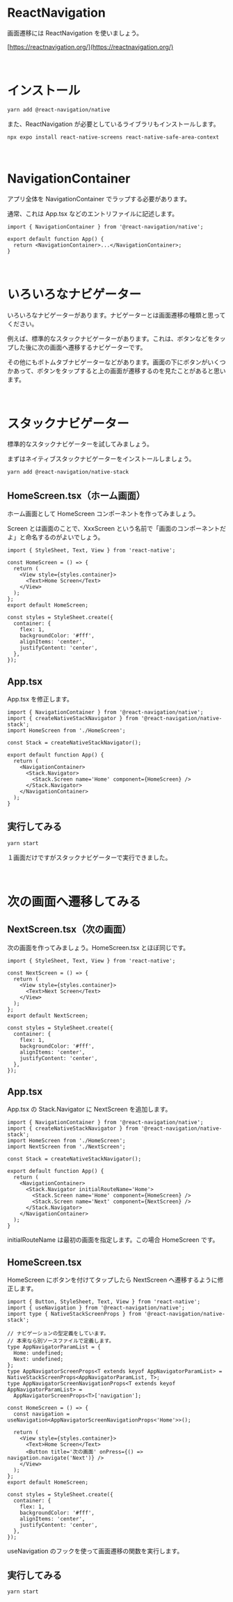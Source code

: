 # ReactNavigation

画面遷移には ReactNavigation を使いましょう。

[https://reactnavigation.org/](https://reactnavigation.org/)

<br>

# インストール

```zsh
yarn add @react-navigation/native
```

また、ReactNavigation が必要としているライブラリもインストールします。

```zsh
npx expo install react-native-screens react-native-safe-area-context
```

<br>

# NavigationContainer

アプリ全体を NavigationContainer でラップする必要があります。

通常、これは App.tsx などのエントリファイルに記述します。

```tsx
import { NavigationContainer } from '@react-navigation/native';

export default function App() {
  return <NavigationContainer>...</NavigationContainer>;
}
```

<br>

# いろいろなナビゲーター

いろいろなナビゲーターがあります。ナビゲーターとは画面遷移の種類と思ってください。

例えば、標準的なスタックナビゲーターがあります。これは、ボタンなどをタップした後に次の画面へ遷移するナビゲーターです。

その他にもボトムタブナビゲーターなどがあります。画面の下にボタンがいくつかあって、ボタンをタップすると上の画面が遷移するのを見たことがあると思います。

<br>

# スタックナビゲーター

標準的なスタックナビゲーターを試してみましょう。

まずはネイティブスタックナビゲーターをインストールしましょう。

```zsh
yarn add @react-navigation/native-stack
```

## HomeScreen.tsx（ホーム画面）

ホーム画面として HomeScreen コンポーネントを作ってみましょう。

Screen とは画面のことで、XxxScreen という名前で「画面のコンポーネントだよ」と命名するのがよいでしょう。

```tsx
import { StyleSheet, Text, View } from 'react-native';

const HomeScreen = () => {
  return (
    <View style={styles.container}>
      <Text>Home Screen</Text>
    </View>
  );
};
export default HomeScreen;

const styles = StyleSheet.create({
  container: {
    flex: 1,
    backgroundColor: '#fff',
    alignItems: 'center',
    justifyContent: 'center',
  },
});
```

## App.tsx

App.tsx を修正します。

```tsx
import { NavigationContainer } from '@react-navigation/native';
import { createNativeStackNavigator } from '@react-navigation/native-stack';
import HomeScreen from './HomeScreen';

const Stack = createNativeStackNavigator();

export default function App() {
  return (
    <NavigationContainer>
      <Stack.Navigator>
        <Stack.Screen name='Home' component={HomeScreen} />
      </Stack.Navigator>
    </NavigationContainer>
  );
}
```

## 実行してみる

```zsh
yarn start
```

１画面だけですがスタックナビゲーターで実行できました。

<br>

# 次の画面へ遷移してみる

## NextScreen.tsx（次の画面）

次の画面を作ってみましょう。HomeScreen.tsx とほぼ同じです。

```tsx
import { StyleSheet, Text, View } from 'react-native';

const NextScreen = () => {
  return (
    <View style={styles.container}>
      <Text>Next Screen</Text>
    </View>
  );
};
export default NextScreen;

const styles = StyleSheet.create({
  container: {
    flex: 1,
    backgroundColor: '#fff',
    alignItems: 'center',
    justifyContent: 'center',
  },
});
```

## App.tsx

App.tsx の Stack.Navigator に NextScreen を追加します。

```tsx
import { NavigationContainer } from '@react-navigation/native';
import { createNativeStackNavigator } from '@react-navigation/native-stack';
import HomeScreen from './HomeScreen';
import NextScreen from './NextScreen';

const Stack = createNativeStackNavigator();

export default function App() {
  return (
    <NavigationContainer>
      <Stack.Navigator initialRouteName='Home'>
        <Stack.Screen name='Home' component={HomeScreen} />
        <Stack.Screen name='Next' component={NextScreen} />
      </Stack.Navigator>
    </NavigationContainer>
  );
}
```

initialRouteName は最初の画面を指定します。この場合 HomeScreen です。

## HomeScreen.tsx

HomeScreen にボタンを付けてタップしたら NextScreen へ遷移するように修正します。

```tsx
import { Button, StyleSheet, Text, View } from 'react-native';
import { useNavigation } from '@react-navigation/native';
import type { NativeStackScreenProps } from '@react-navigation/native-stack';

// ナビゲーションの型定義をしています。
// 本来なら別ソースファイルで定義します。
type AppNavigatorParamList = {
  Home: undefined;
  Next: undefined;
};
type AppNavigatorScreenProps<T extends keyof AppNavigatorParamList> = NativeStackScreenProps<AppNavigatorParamList, T>;
type AppNavigatorScreenNavigationProps<T extends keyof AppNavigatorParamList> =
  AppNavigatorScreenProps<T>['navigation'];

const HomeScreen = () => {
  const navigation = useNavigation<AppNavigatorScreenNavigationProps<'Home'>>();

  return (
    <View style={styles.container}>
      <Text>Home Screen</Text>
      <Button title='次の画面' onPress={() => navigation.navigate('Next')} />
    </View>
  );
};
export default HomeScreen;

const styles = StyleSheet.create({
  container: {
    flex: 1,
    backgroundColor: '#fff',
    alignItems: 'center',
    justifyContent: 'center',
  },
});
```

useNavigation のフックを使って画面遷移の関数を実行します。

## 実行してみる

```zsh
yarn start
```

